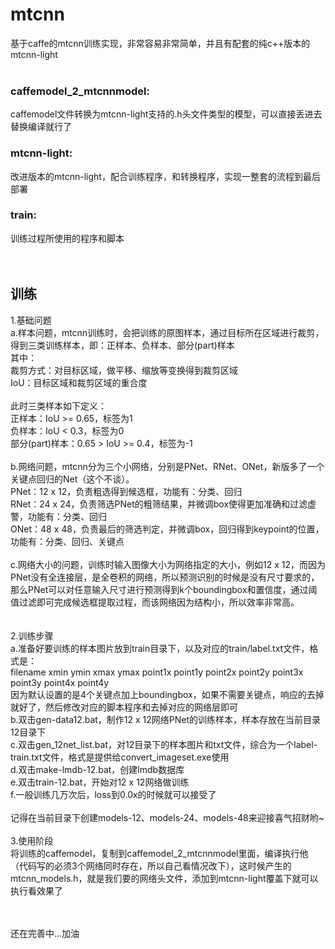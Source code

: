 # mtcnn
基于caffe的mtcnn训练实现，非常容易非常简单，并且有配套的纯c++版本的mtcnn-light<br/>
<br/>
### caffemodel_2_mtcnnmodel: 
caffemodel文件转换为mtcnn-light支持的.h头文件类型的模型，可以直接丢进去替换编译就行了<br/>
### mtcnn-light: 
改进版本的mtcnn-light，配合训练程序，和转换程序，实现一整套的流程到最后部署<br/>
### train: 
训练过程所使用的程序和脚本<br/>
<br/>
<br/>

## 训练
1.基础问题<br/>
a.样本问题，mtcnn训练时，会把训练的原图样本，通过目标所在区域进行裁剪，得到三类训练样本，即：正样本、负样本、部分(part)样本<br/>
  其中：<br/>
  裁剪方式：对目标区域，做平移、缩放等变换得到裁剪区域<br/>
  IoU：目标区域和裁剪区域的重合度<br/>
  <br/>
  此时三类样本如下定义：<br/>
  正样本：IoU >= 0.65，标签为1<br/>
  负样本：IoU < 0.3，标签为0<br/>
  部分(part)样本：0.65 > IoU >= 0.4，标签为-1<br/>
<br/>
b.网络问题，mtcnn分为三个小网络，分别是PNet、RNet、ONet，新版多了一个关键点回归的Net（这个不谈）。<br/>
  PNet：12 x 12，负责粗选得到候选框，功能有：分类、回归<br/>
  RNet：24 x 24，负责筛选PNet的粗筛结果，并微调box使得更加准确和过滤虚警，功能有：分类、回归<br/>
  ONet：48 x 48，负责最后的筛选判定，并微调box，回归得到keypoint的位置，功能有：分类、回归、关键点<br/>
<br/>
c.网络大小的问题，训练时输入图像大小为网络指定的大小，例如12 x 12，而因为PNet没有全连接层，是全卷积的网络，所以预测识别的时候是没有尺寸要求的，那么PNet可以对任意输入尺寸进行预测得到k个boundingbox和置信度，通过阈值过滤即可完成候选框提取过程，而该网络因为结构小，所以效率非常高。<br/>
<br/><br/>
2.训练步骤<br/>
a.准备好要训练的样本图片放到train目录下，以及对应的train/label.txt文件，格式是：<br/>
  filename xmin ymin xmax ymax point1x point1y point2x point2y point3x point3y point4x point4y<br/>
  因为默认设置的是4个关键点加上boundingbox，如果不需要关键点，响应的去掉就好了，然后修改对应的脚本程序和去掉对应的网络层即可<br/>
b.双击gen-data12.bat，制作12 x 12网络PNet的训练样本，样本存放在当前目录12目录下<br/>
c.双击gen_12net_list.bat，对12目录下的样本图片和txt文件，综合为一个label-train.txt文件，格式是提供给convert_imageset.exe使用<br/>
d.双击make-lmdb-12.bat，创建lmdb数据库<br/>
e.双击train-12.bat，开始对12 x 12网络做训练<br/>
f.一般训练几万次后，loss到0.0x的时候就可以接受了<br/>
<br/>
记得在当前目录下创建models-12、models-24、models-48来迎接喜气招财哟~<br/>
<br/>
3.使用阶段<br/>
将训练的caffemodel，复制到caffemodel_2_mtcnnmodel里面，编译执行他（代码写的必须3个网络同时存在，所以自己看情况改下），这时候产生的mtcnn_models.h，就是我们要的网络头文件，添加到mtcnn-light覆盖下就可以执行看效果了<br/>

<br/>
<br/>
还在完善中...加油<br/>